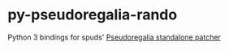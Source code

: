# py-pseudoregalia-rando
Python 3 bindings for spuds' [Pseudoregalia standalone patcher](https://github.com/UltiNaruto/rando/tree/archipelago)
